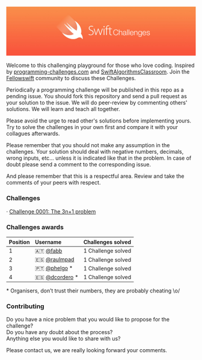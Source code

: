 
![](Images/banner.png)

Welcome to this challenging playground for those who love coding. Inspired by [programming-challenges.com](http://programming-challenges.com) and [SwiftAlgorithmsClassroom](https://github.com/gmertk/SwiftAlgorithmsClassroom). Join the [Fellowswift](http://fellowswift.com) community to discuss these Challenges.

Periodically a programming challenge will be published in this repo as a pending issue. You should fork this repository and send a pull request as your solution to the issue. We will do peer-review by commenting others' solutions. We will learn and teach all together.

Please avoid the urge to read other's solutions before implementing yours. Try to solve the challenges in your own first and compare it with your collagues afterwards.

Please remember that you should not make any assumption in the challenges. Your solution should deal with negative numbers, decimals, wrong inputs, etc... unless it is indicated like that in the problem. In case of doubt please send a comment to the corresponding issue.

And please remember that this is a respectful area. Review and take the comments of your peers with respect.

### Challenges

· [Challenge 0001: The 3n+1 problem](https://github.com/fellowswift/SwiftChallenges/issues/1)

### Challenges awards

| Position  |      Username                                  |  Challenges solved   |
|-----------|:-----------------------------------------------|:---------------------|
| 1         | 🇦🇹 [@fabb](https://github.com/fabb)            | 1 Challenge solved   |
| 2         | 🇪🇸 [@raulmpad](https://github.com/raulmpad)    | 1 Challenge solved   |
| 3         | 🇵🇹 [@phelgo](https://github.com/phelgo) *      | 1 Challenge solved   |
| 4         | 🇪🇸 [@dcordero](https://github.com/dcordero) *  | 1 Challenge solved   |

\* Organisers, don’t trust their numbers, they are probably cheating \o/

### Contributing

Do you have a nice problem that you would like to propose for the challenge?     
Do you have any doubt about the process?      
Anything else you would like to share with us?     

Please contact us, we are really looking forward your comments.
